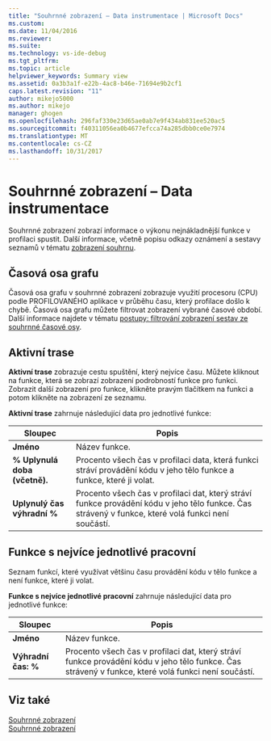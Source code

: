 ```yaml
---
title: "Souhrnné zobrazení – Data instrumentace | Microsoft Docs"
ms.custom: 
ms.date: 11/04/2016
ms.reviewer: 
ms.suite: 
ms.technology: vs-ide-debug
ms.tgt_pltfrm: 
ms.topic: article
helpviewer_keywords: Summary view
ms.assetid: 0a3b3a1f-e22b-4ac8-b46e-71694e9b2cf1
caps.latest.revision: "11"
author: mikejo5000
ms.author: mikejo
manager: ghogen
ms.openlocfilehash: 296faf330e23d65ae0ab7e9f434ab831ee520ac5
ms.sourcegitcommit: f40311056ea0b4677efcca74a285dbb0ce0e7974
ms.translationtype: MT
ms.contentlocale: cs-CZ
ms.lasthandoff: 10/31/2017
---
```

# <a name="summary-view---instrumentation-data"></a>Souhrnné zobrazení – Data instrumentace
Souhrnné zobrazení zobrazí informace o výkonu nejnákladnější funkce v profilaci spustit. Další informace, včetně popisu odkazy oznámení a sestavy seznamů v tématu [zobrazení souhrnu](../profiling/summary-view.md).  
  
## <a name="timeline-graph"></a>Časová osa grafu  
 Časová osa grafu v souhrnné zobrazení zobrazuje využití procesoru (CPU) podle PROFILOVANÉHO aplikace v průběhu času, který profilace došlo k chybě. Časová osa grafu můžete filtrovat zobrazení vybrané časové období. Další informace najdete v tématu [postupy: filtrování zobrazení sestav ze souhrnné časové osy](../profiling/how-to-filter-report-views-from-the-summary-timeline.md).  
  
## <a name="hot-path"></a>Aktivní trase  
 **Aktivní trase** zobrazuje cestu spuštění, který nejvíce času. Můžete kliknout na funkce, která se zobrazí zobrazení podrobností funkce pro funkci. Zobrazit další zobrazení pro funkce, klikněte pravým tlačítkem na funkci a potom klikněte na zobrazení ze seznamu.  
  
 **Aktivní trase** zahrnuje následující data pro jednotlivé funkce:  
  
|Sloupec|Popis|  
|------------|-----------------|  
|**Jméno**|Název funkce.|  
|**% Uplynulá doba (včetně).**|Procento všech čas v profilaci data, která funkci stráví provádění kódu v jeho tělo funkce a funkce, které ji volat.|  
|**Uplynulý čas výhradní %**|Procento všech čas v profilaci dat, který stráví funkce provádění kódu v jeho tělo funkce. Čas strávený v funkce, které volá funkci není součástí.|  
  
## <a name="functions-with-most-individual-work"></a>Funkce s nejvíce jednotlivé pracovní  
 Seznam funkcí, které využívat většinu času provádění kódu v tělo funkce a není funkce, které ji volat.  
  
 **Funkce s nejvíce jednotlivé pracovní** zahrnuje následující data pro jednotlivé funkce:  
  
|Sloupec|Popis|  
|------------|-----------------|  
|**Jméno**|Název funkce.|  
|**Výhradní čas: %**|Procento všech čas v profilaci dat, který stráví funkce provádění kódu v jeho tělo funkce. Čas strávený v funkce, které volá funkci není součástí.|  
  
## <a name="see-also"></a>Viz také  
 [Souhrnné zobrazení](../profiling/summary-view-sampling-data.md)   
 [Souhrnné zobrazení](../profiling/summary-view-dotnet-memory-data.md)